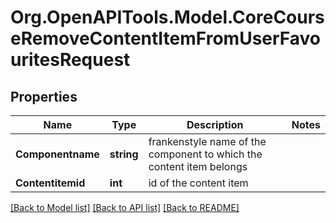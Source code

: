 # Org.OpenAPITools.Model.CoreCourseRemoveContentItemFromUserFavouritesRequest

## Properties

Name | Type | Description | Notes
------------ | ------------- | ------------- | -------------
**Componentname** | **string** | frankenstyle name of the component to which the content item belongs | 
**Contentitemid** | **int** | id of the content item | 

[[Back to Model list]](../README.md#documentation-for-models) [[Back to API list]](../README.md#documentation-for-api-endpoints) [[Back to README]](../README.md)

